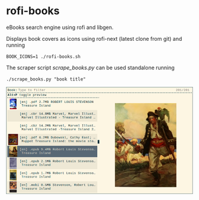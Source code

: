 # rofi-books
eBooks search engine using rofi and libgen.  

Displays book covers as icons using rofi-next (latest clone from git) and running
```
BOOK_ICONS=1 ./rofi-books.sh
```
The scraper script *scrape_books.py* can be used standalone running
```
./scrape_books.py "book title"
```
![screenshot](https://github.com/giomatfois62/rofi-books/blob/main/screenshot.png)
